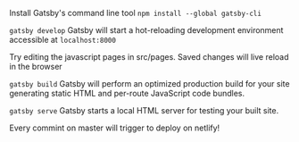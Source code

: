 Install Gatsby's command line tool
`npm install --global gatsby-cli`
 
`gatsby develop`  Gatsby will start a hot-reloading development environment accessible at `localhost:8000`
 
 Try editing the javascript pages in src/pages. Saved changes will live reload in the browser
 
`gatsby build`  Gatsby will perform an optimized production build for your site generating static HTML and per-route  JavaScript code bundles.

`gatsby serve` Gatsby starts a local HTML server for testing your built site.

Every commint on master will trigger to deploy on netlify!